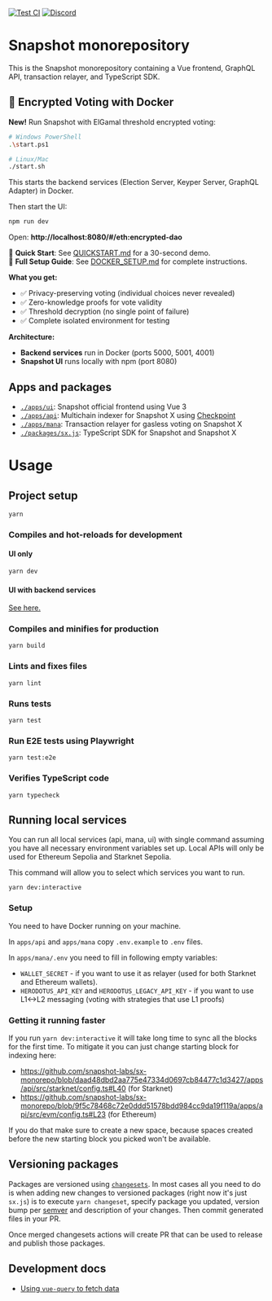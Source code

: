 [![Test CI](https://github.com/snapshot-labs/sx-monorepo/actions/workflows/test.yml/badge.svg)](https://github.com/snapshot-labs/sx-monorepo/actions/workflows/test.yml)
[![Discord](https://img.shields.io/discord/707079246388133940.svg?label=&logo=discord&logoColor=ffffff&color=7389D8&labelColor=6A7EC2)](https://discord.snapshot.org/)

# Snapshot monorepository

This is the Snapshot monorepository containing a Vue frontend, GraphQL API, transaction relayer, and TypeScript SDK.

## 🔐 Encrypted Voting with Docker

**New!** Run Snapshot with ElGamal threshold encrypted voting:

```bash
# Windows PowerShell
.\start.ps1

# Linux/Mac
./start.sh
```

This starts the backend services (Election Server, Keyper Server, GraphQL Adapter) in Docker.

Then start the UI:

```bash
npm run dev
```

Open: **http://localhost:8080/#/eth:encrypted-dao**

📖 **Quick Start**: See [QUICKSTART.md](./QUICKSTART.md) for a 30-second demo.  
📖 **Full Setup Guide**: See [DOCKER_SETUP.md](./DOCKER_SETUP.md) for complete instructions.

**What you get:**
- ✅ Privacy-preserving voting (individual choices never revealed)
- ✅ Zero-knowledge proofs for vote validity
- ✅ Threshold decryption (no single point of failure)
- ✅ Complete isolated environment for testing

**Architecture:**
- **Backend services** run in Docker (ports 5000, 5001, 4001)
- **Snapshot UI** runs locally with npm (port 8080)

## Apps and packages

- [`./apps/ui`](./apps/ui): Snapshot official frontend using Vue 3
- [`./apps/api`](./apps/api): Multichain indexer for Snapshot X using [Checkpoint](https://checkpoint.box)
- [`./apps/mana`](./apps/mana): Transaction relayer for gasless voting on Snapshot X
- [`./packages/sx.js`](./packages/sx.js): TypeScript SDK for Snapshot and Snapshot X

# Usage

## Project setup

```
yarn
```

### Compiles and hot-reloads for development

#### UI only

```sh
yarn dev
```

#### UI with backend services

[See here.](./README.md#running-local-services)

### Compiles and minifies for production

```
yarn build
```

### Lints and fixes files

```
yarn lint
```

### Runs tests

```
yarn test
```

### Run E2E tests using Playwright

```
yarn test:e2e
```

### Verifies TypeScript code

```
yarn typecheck
```

## Running local services

You can run all local services (api, mana, ui) with single command assuming you have all necessary environment variables set up.
Local APIs will only be used for Ethereum Sepolia and Starknet Sepolia.

This command will allow you to select which services you want to run.

```
yarn dev:interactive
```

### Setup

You need to have Docker running on your machine.

In `apps/api` and `apps/mana` copy `.env.example` to `.env` files.

In `apps/mana/.env` you need to fill in following empty variables:

- `WALLET_SECRET` - if you want to use it as relayer (used for both Starknet and Ethereum wallets).
- `HERODOTUS_API_KEY` and `HERODOTUS_LEGACY_API_KEY` - if you want to use L1<->L2 messaging (voting with strategies that use L1 proofs)

### Getting it running faster

If you run `yarn dev:interactive` it will take long time to sync all the blocks for the first time. To mitigate it you can just change starting block
for indexing here:

- https://github.com/snapshot-labs/sx-monorepo/blob/daad48dbd2aa775e47334d0697cb84477c1d3427/apps/api/src/starknet/config.ts#L40 (for Starknet)
- https://github.com/snapshot-labs/sx-monorepo/blob/9f5c78468c72e0ddd51578bdd984cc9da19f119a/apps/api/src/evm/config.ts#L23 (for Ethereum)

If you do that make sure to create a new space, because spaces created before the new starting block you picked won't be available.

## Versioning packages

Packages are versioned using [`changesets`](https://github.com/changesets/changesets).
In most cases all you need to do is when adding new changes to versioned packages (right now it's just `sx.js`)
is to execute `yarn changeset`, specify package you updated, version bump per [semver](https://semver.org/) and description of your changes.
Then commit generated files in your PR.

Once merged changesets actions will create PR that can be used to release and publish those packages.

## Development docs

- [Using `vue-query` to fetch data](./docs/vue-query.md)
